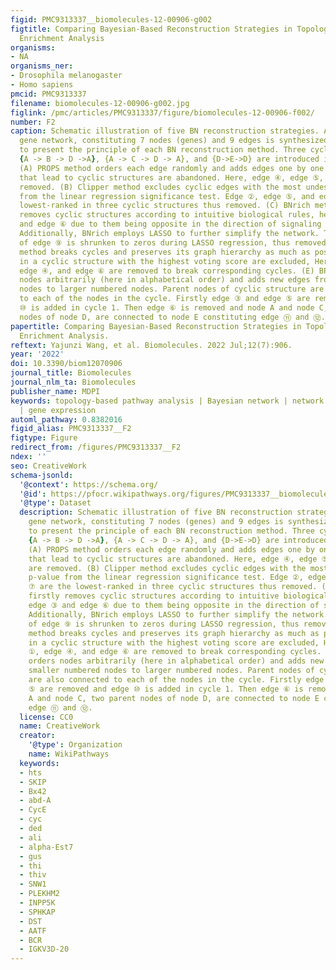 ```yaml
---
figid: PMC9313337__biomolecules-12-00906-g002
figtitle: Comparing Bayesian-Based Reconstruction Strategies in Topology-Based Pathway
  Enrichment Analysis
organisms:
- NA
organisms_ner:
- Drosophila melanogaster
- Homo sapiens
pmcid: PMC9313337
filename: biomolecules-12-00906-g002.jpg
figlink: /pmc/articles/PMC9313337/figure/biomolecules-12-00906-f002/
number: F2
caption: Schematic illustration of five BN reconstruction strategies. A hypothetical
  gene network, constituting 7 nodes (genes) and 9 edges is synthesized as an example
  to present the principle of each BN reconstruction method. Three cyclic structures
  {A -> B -> D ->A}, {A -> C -> D -> A}, and {D->E->D} are introduced in this network.
  (A) PROPS method orders each edge randomly and adds edges one by one. The edges
  that lead to cyclic structures are abandoned. Here, edge ④, edge ⑤, and edge ⑥ are
  removed. (B) Clipper method excludes cyclic edges with the most undesired p-value
  from the linear regression significance test. Edge ②, edge ⑤, and edge ⑦ are the
  lowest-ranked in three cyclic structures thus removed. (C) BNrich method firstly
  removes cyclic structures according to intuitive biological rules, herein edge ③
  and edge ⑥ due to them being opposite in the direction of signaling transmission.
  Additionally, BNrich employs LASSO to further simplify the network. The coefficient
  of edge ⑨ is shrunken to zeros during LASSO regression, thus removed. (D) Ensemble
  method breaks cycles and preserves its graph hierarchy as much as possible. Edges
  in a cyclic structure with the highest voting score are excluded, Herein edge ①,
  edge ④, and edge ⑥ are removed to break corresponding cycles. (E) BPA method orders
  nodes arbitrarily (here in alphabetical order) and adds new edges from smaller numbered
  nodes to larger numbered nodes. Parent nodes of cyclic structure are also connected
  to each of the nodes in the cycle. Firstly edge ③ and edge ⑤ are removed and edge
  ⑩ is added in cycle 1. Then edge ⑥ is removed and node A and node C, two parent
  nodes of node D, are connected to node E constituting edge ⑪ and ⑫.
papertitle: Comparing Bayesian-Based Reconstruction Strategies in Topology-Based Pathway
  Enrichment Analysis.
reftext: Yajunzi Wang, et al. Biomolecules. 2022 Jul;12(7):906.
year: '2022'
doi: 10.3390/biom12070906
journal_title: Biomolecules
journal_nlm_ta: Biomolecules
publisher_name: MDPI
keywords: topology-based pathway analysis | Bayesian network | network reconstruction
  | gene expression
automl_pathway: 0.8382016
figid_alias: PMC9313337__F2
figtype: Figure
redirect_from: /figures/PMC9313337__F2
ndex: ''
seo: CreativeWork
schema-jsonld:
  '@context': https://schema.org/
  '@id': https://pfocr.wikipathways.org/figures/PMC9313337__biomolecules-12-00906-g002.html
  '@type': Dataset
  description: Schematic illustration of five BN reconstruction strategies. A hypothetical
    gene network, constituting 7 nodes (genes) and 9 edges is synthesized as an example
    to present the principle of each BN reconstruction method. Three cyclic structures
    {A -> B -> D ->A}, {A -> C -> D -> A}, and {D->E->D} are introduced in this network.
    (A) PROPS method orders each edge randomly and adds edges one by one. The edges
    that lead to cyclic structures are abandoned. Here, edge ④, edge ⑤, and edge ⑥
    are removed. (B) Clipper method excludes cyclic edges with the most undesired
    p-value from the linear regression significance test. Edge ②, edge ⑤, and edge
    ⑦ are the lowest-ranked in three cyclic structures thus removed. (C) BNrich method
    firstly removes cyclic structures according to intuitive biological rules, herein
    edge ③ and edge ⑥ due to them being opposite in the direction of signaling transmission.
    Additionally, BNrich employs LASSO to further simplify the network. The coefficient
    of edge ⑨ is shrunken to zeros during LASSO regression, thus removed. (D) Ensemble
    method breaks cycles and preserves its graph hierarchy as much as possible. Edges
    in a cyclic structure with the highest voting score are excluded, Herein edge
    ①, edge ④, and edge ⑥ are removed to break corresponding cycles. (E) BPA method
    orders nodes arbitrarily (here in alphabetical order) and adds new edges from
    smaller numbered nodes to larger numbered nodes. Parent nodes of cyclic structure
    are also connected to each of the nodes in the cycle. Firstly edge ③ and edge
    ⑤ are removed and edge ⑩ is added in cycle 1. Then edge ⑥ is removed and node
    A and node C, two parent nodes of node D, are connected to node E constituting
    edge ⑪ and ⑫.
  license: CC0
  name: CreativeWork
  creator:
    '@type': Organization
    name: WikiPathways
  keywords:
  - hts
  - SKIP
  - Bx42
  - abd-A
  - CycE
  - cyc
  - ded
  - ali
  - alpha-Est7
  - gus
  - thi
  - thiv
  - SNW1
  - PLEKHM2
  - INPP5K
  - SPHKAP
  - DST
  - AATF
  - BCR
  - IGKV3D-20
---
```

